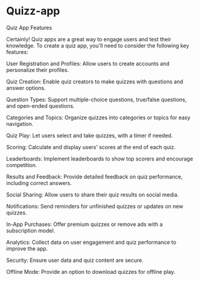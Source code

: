 # Quizz-app
Quiz App Features


Certainly! Quiz apps are a great way to engage users and test their knowledge. To create a quiz app, you'll need to consider the following key features:

User Registration and Profiles: Allow users to create accounts and personalize their profiles.

Quiz Creation: Enable quiz creators to make quizzes with questions and answer options.

Question Types: Support multiple-choice questions, true/false questions, and open-ended questions.

Categories and Topics: Organize quizzes into categories or topics for easy navigation.

Quiz Play: Let users select and take quizzes, with a timer if needed.

Scoring: Calculate and display users' scores at the end of each quiz.

Leaderboards: Implement leaderboards to show top scorers and encourage competition.

Results and Feedback: Provide detailed feedback on quiz performance, including correct answers.

Social Sharing: Allow users to share their quiz results on social media.

Notifications: Send reminders for unfinished quizzes or updates on new quizzes.

In-App Purchases: Offer premium quizzes or remove ads with a subscription model.

Analytics: Collect data on user engagement and quiz performance to improve the app.

Security: Ensure user data and quiz content are secure.

Offline Mode: Provide an option to download quizzes for offline play.